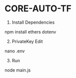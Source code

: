# CORE-AUTO-TF

1. Install Dependencies

npm install ethers dotenv

2. PrivateKey Edit

nano .env

3. Run

node main.js
